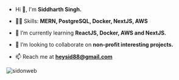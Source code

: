 - Hi 👋, I'm **Siddharth Singh.**

- 👨‍💻 Skills: **MERN, PostgreSQL, Docker, NextJS, AWS**
  
- 🌱 I’m currently learning **ReactJS, Docker, AWS and NextJS.**

- 👯 I’m looking to collaborate on **non-profit interesting projects.**

- 📫 Reach me at **heysid88@gmail.com**

<p align="left"> <img src="https://komarev.com/ghpvc/?username=sidonweb&label=Profile%20views&color=0e75b6&style=flat" alt="sidonweb" /> </p>

